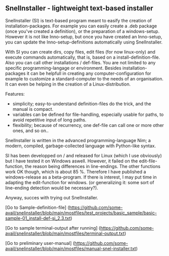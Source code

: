 ## SnelInstaller - lightweight text-based installer

SnelInstaller (SI) is text-based program meant to easify the creation of installation-packages. For example you can easily create a .deb package (once you've created a definition), or the preparation of a windows-setup. However it is not like Inno-setup, but once you have created an Inno-setup, you can update the Inno-setup-definitions automatically using SnelInstaller.

With SI you can create dirs, copy files, edit files (for now linux-only) and execute commands automatically, that is, based on a install-definition-file. Also you can call other installations / def-files. You are not limited to any specific programming-langage or environment. Besides installation-packages it can be helpfull in creating any computer-configuration for example to customize a standard-computer to the needs of an organisation. It can even be helping in the creation of a Linux-distribution.

Features:
- simplicity; easy-to-understand definition-files do the trick, and the manual is compact.
- variables can be defined for file-handling, especially usable for paths, to avoid repetitive input of long paths.
- flexibility; because of recurrency, one def-file can call one or more other ones, and so on..


SnelInstaller is written in the advanced programming-language Nim; a modern, compiled, garbage-collected language with Python-like syntax.

SI has been developped on / and released for Linux (which I use obviously) but I have tested it on Windows aswell. However, it failed on the edit-file-function, the reason being differences in line-endings. The other functions work OK though, which is about 85 %. Therefore I have published a windows-release as a beta-program. If there is interest, I may put time in adapting the edit-function for windows. (or generalizing it: some sort of line-ending detection would be necessary?).

Anyway, succes with trying out SnelInstaller.


[Go to Sample-definition-file] (https://github.com/some-avail/snelinstaller/blob/main/mostfiles/test_projects/basic_sample/basic-sample-01_install-def-si_2.3.txt)

[Go to sample terminal-output after running] (https://github.com/some-avail/snelinstaller/blob/main/mostfiles/terminal-output.txt)


[Go to preliminary user-manual] (https://github.com/some-avail/snelinstaller/blob/main/mostfiles/manual-snel-installer.txt)



